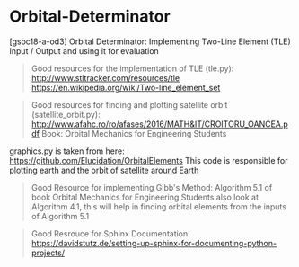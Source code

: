 # Orbital-Determinator
[gsoc18-a-od3] Orbital Determinator: Implementing Two-Line Element (TLE) Input / Output and using it for evaluation

> Good resources for the implementation of TLE (tle.py):
  http://www.stltracker.com/resources/tle
  https://en.wikipedia.org/wiki/Two-line_element_set

> Good resources for finding and plotting satellite orbit (satellite_orbit.py):
  http://www.afahc.ro/ro/afases/2016/MATH&IT/CROITORU_OANCEA.pdf
  Book: Orbital Mechanics for Engineering Students
  
  graphics.py is taken from here: https://github.com/Elucidation/OrbitalElements
  This code is responsible for plotting earth and the orbit of satellite around Earth
  
> Good Resource for implementing Gibb's Method:
  Algorithm 5.1 of book Orbital Mechanics for Engineering Students
  also look at Algorithm 4.1, this will help in finding orbital elements from the inputs of Algorithm 5.1
  
> Good Resrouce for Sphinx Documentation:
  https://davidstutz.de/setting-up-sphinx-for-documenting-python-projects/
